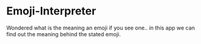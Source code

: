# Emoji-Interpreter
Wondered what is the meaning an emoji if you see one.. in this app we can find out the meaning behind the stated emoji.
